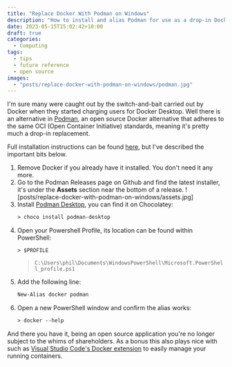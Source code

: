 ```yaml
---
title: "Replace Docker With Podman on Windows"
description: "How to install and alias Podman for use as a drop-in Docker replacement on Windows"
date: 2023-05-15T15:02:42+10:00
draft: true
categories:
  - Computing
tags:
  - tips
  - future reference
  - open source
images:
  - "posts/replace-docker-with-podman-on-windows/podman.jpg"
---
```

I'm sure many were caught out by the switch-and-bait carried out by Docker when they started charging users for Docker Desktop. Well there is an alternative in [Podman](https://podman.io/), an open source Docker alternative that adheres to the same OCI (Open Container Initiative) standards, meaning it's pretty much a drop-in replacement. 

<!--more-->

Full installation instructions can be found [here](https://github.com/containers/podman/blob/main/docs/tutorials/podman-for-windows.md), but I've described the important bits below.

1. Remove Docker if you already have it installed. You don't need it any more.
2. Go to the Podman Releases page on Github and find the latest installer, it's under the **Assets** section near the bottom of a release.
    ![posts/replace-docker-with-podman-on-windows/assets.jpg]
2. Install [Podman Desktop](https://podman-desktop.io/downloads), you can find it on Chocolatey:
    ~~~ ps
    > choco install podman-desktop
    ~~~
3. Open your Powershell Profile, its location can be found within PowerShell:
    ~~~ ps
    > $PROFILE
    ~~~
    > `C:\Users\phil\Documents\WindowsPowerShell\Microsoft.PowerShell_profile.ps1`
4. Add the following line:
    ~~~ ps
    New-Alias docker podman
    ~~~
5. Open a new PowerShell window and confirm the alias works:
    ~~~ ps
    > docker --help
    ~~~

And there you have it, being an open source application you're no longer subject to the whims of shareholders. As a bonus this also plays nice with such as [Visual Studio Code's Docker extension](https://marketplace.visualstudio.com/items?itemName=ms-azuretools.vscode-docker) to easily manage your running containers.